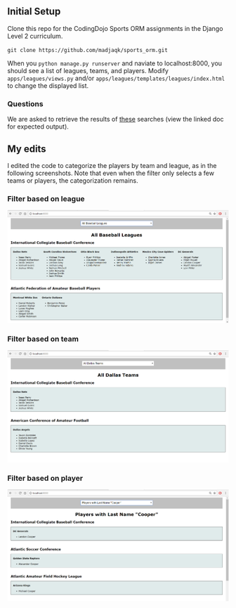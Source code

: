 ## Initial Setup
Clone this repo for the CodingDojo Sports ORM assignments in the Django Level 2 curriculum.

`git clone https://github.com/madjaqk/sports_orm.git`

When you `python manage.py runserver` and naviate to localhost:8000, you should see a list of leagues, teams, and players.  Modify `apps/leagues/views.py` and/or `apps/leagues/templates/leagues/index.html` to change the displayed list.

### Questions

We are asked to retrieve the results of [these](level_1.md) searches (view the linked doc for expected output).

## My edits
I edited the code to categorize the players by team and league, as in the following screenshots. Note that even when the filter only selects a few teams or players, the categorization remains.



### Filter based on league

![baseball](doc/baseball.png)

### Filter based on team

![dallas](doc/dallas.png)

### Filter based on player

![cooper](doc/cooper.png)